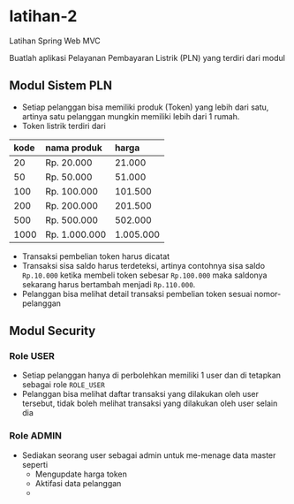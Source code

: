 # latihan-2

Latihan Spring Web MVC

Buatlah aplikasi Pelayanan Pembayaran Listrik (PLN) yang terdiri dari modul

## Modul Sistem PLN

- Setiap pelanggan bisa memiliki produk (Token) yang lebih dari satu, artinya satu pelanggan mungkin memiliki lebih dari 1 rumah.
- Token listrik terdiri dari 

| kode 	| nama produk   | harga    	|
| :--  	| :--		| :--      	|
| 20   	| Rp. 20.000	| 21.000   	|
| 50	| Rp. 50.000	| 51.000	|
| 100	| Rp. 100.000	| 101.500	|
| 200	| Rp. 200.000	| 201.500	|
| 500	| Rp. 500.000	| 502.000	|
| 1000	| Rp. 1.000.000	| 1.005.000	|

- Transaksi pembelian token harus dicatat
- Transaksi sisa saldo harus terdeteksi, artinya contohnya sisa saldo `Rp.10.000` ketika membeli token sebesar `Rp.100.000` maka saldonya sekarang harus bertambah menjadi `Rp.110.000`.
- Pelanggan bisa melihat detail transaksi pembelian token sesuai nomor-pelanggan

## Modul Security

### Role USER

- Setiap pelanggan hanya di perbolehkan memiliki 1 user dan di tetapkan sebagai role `ROLE_USER`
- Pelanggan bisa melihat daftar transaksi yang dilakukan oleh user tersebut, tidak boleh melihat transaksi yang dilakukan oleh user selain dia


### Role ADMIN

- Sediakan seorang user sebagai admin untuk me-menage data master seperti 
	- Mengupdate harga token
	- Aktifasi data pelanggan
	- 


